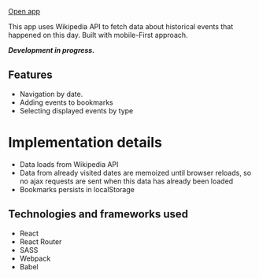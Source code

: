 [Open app](https://on-this-day-app.herokuapp.com/)

This app uses Wikipedia API to fetch data about historical events that happened on this day.
Built with mobile-First approach.

**_Development in progress._**

## Features

* Navigation by date.
* Adding events to bookmarks
* Selecting displayed events by type

# Implementation details

* Data loads from Wikipedia API
* Data from already visited dates are memoized until browser reloads, so no ajax requests are sent when this data has already been loaded
* Bookmarks persists in localStorage

## Technologies and frameworks used

* React
* React Router
* SASS
* Webpack
* Babel
